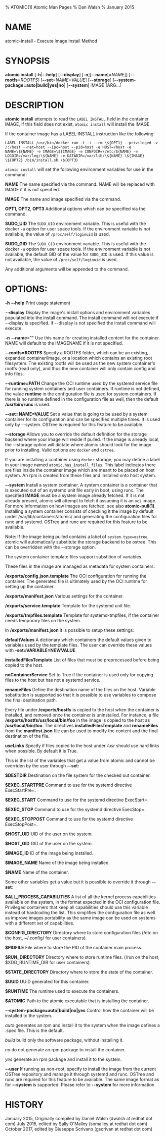 % ATOMIC(1) Atomic Man Pages
% Dan Walsh
% January 2015
# NAME
atomic-install - Execute Image Install Method

# SYNOPSIS
**atomic install**
[**-h**|**--help**]
[**--display**]
[**-n**][**--name**[=*NAME*]]
[**--rootfs**=*ROOTFS*]
[**--set**=*NAME*=*VALUE*]
[**--storage**]
[**--system-package=auto|build|yes|no**]
[**--system**]
IMAGE [ARG...]

# DESCRIPTION
**atomic install** attempts to read the `LABEL INSTALL` field in the container
IMAGE, if this field does not exist, `atomic install` will install the IMAGE.

If the container image has a LABEL INSTALL instruction like the following:

`LABEL INSTALL /usr/bin/docker run -t -i --rm \${OPT1} --privileged -v /:/host --net=host --ipc=host --pid=host -e HOST=/host -e NAME=\${NAME} -e IMAGE=\${IMAGE} -e CONFDIR=\/etc/${NAME} -e LOGDIR=/var/log/\${NAME} -e DATADIR=/var/lib/\${NAME} \${IMAGE} \${OPT2} /bin/install.sh \${OPT3}`

`atomic install` will set the following environment variables for use in the command:

**NAME**
The name specified via the command.  NAME will be replaced with IMAGE if it is not specified.

**IMAGE**
The name and image specified via the command.

**OPT1, OPT2, OPT3**
Additional options which can be specified via the command.

**SUDO_UID**
The `SUDO_UID` environment variable.  This is useful with the docker
`-u` option for user space tools.  If the environment variable is
not available, the value of `/proc/self/loginuid` is used.

**SUDO_GID**
The `SUDO_GID` environment variable.  This is useful with the docker
`-u` option for user space tools.  If the environment variable is
not available, the default GID of the value for `SUDO_UID` is used.
If this value is not available, the value of `/proc/self/loginuid`
is used.

Any additional arguments will be appended to the command.

# OPTIONS:
**-h** **--help**
Print usage statement

**--display**
Display the image's install options and environment variables
populated into the install command.
The install command will not execute if --display is specified.
If --display is not specified the install command will execute.

**-n** **--name**=""
 Use this name for creating installed content for the container.
 NAME will default to the IMAGENAME if it is not specified.

**--rootfs=ROOTFS**
Specify a ROOTFS folder, which can be an existing, expanded
container/image, or a location which contains an existing
root filesystem. The existing rootfs will be used as the new
system container's rootfs (read only), and thus the new container
will only contain config and info files.

**--runtime=PATH**
Change the OCI runtime used by the systemd service file for running
system containers and user containers.  If runtime is not defined, the
value **runtime** in the configuration file is used for system
containers.  If there is no runtime defined in the configuration file
as well, then the default **/usr/bin/runc** is used.

**--set=NAME=VALUE**
Set a value that is going to be used by a system container for its
configuration and can be specified multiple times.  It is used only
by --system.  OSTree is required for this feature to be available.

**--storage**
Allows you to override the default definition for the storage backend
where your image will reside if pulled.  If the image is already local,
the --storage option will dictate where atomic should look for the image
prior to installing. Valid options are `docker` and `ostree`.

If you are installing a container using `docker` storage, you may define a
label in your image named `atomic.has_install_files`. This label indicates
there are files inside the container image which are meant to be placed on host
system. An rpm is created from these files and installed onto host system.

**--system**
Install a system container.  A system container is a container that
is executed out of an systemd unit file early in boot, using runc.
The specified **IMAGE** must be a system image already fetched.  If it
is not already present, atomic will attempt to fetch it assuming it is
an `oci` image.  For more information on how images are fetched, see
also **atomic-pull(1)**.
Installing a system container consists of checking it the image by
default under /var/lib/containers/atomic/ and generating the
configuration files for runc and systemd.
OSTree and runc are required for this feature to be available.

Note: If the image being pulled contains a label of `system.type=ostree`,
atomic will automatically substitute the storage backend to be ostree. This
can be overridden with the --storage option.

The system container template files support substition of variables.

These files in the image are managed as metadata for system
containers:

**/exports/config.json.template** The OCI configuration for running
the container.  The generated file is ultimately used by the OCI
runtime for setting up the container.

**/exports/manifest.json** Various settings for the container.

**/exports/service.template** Template for the systemd unit file.

**/exports/tmpfiles.template** Template for systemd-tmpfiles, if the
container needs temporary files on the system.

In **/exports/manifest.json** it is possible to setup these settings:

**defaultValues** A dictionary which containers the default values
given to variables used by the template files.  The user can override
these values with **-set=VARIABLE=NEWVALUE**.

**installedFilesTemplate** List of files that must be preprocessed
before being copied to the host.

**noContainerService** Set to True if the container is used only for
copying files to the host but has not a systemd service.

**renameFiles** Define the destination name of the files on the host.
Variable sobstitution is supported so that it is possible to use
variables to compose the final destination path.

Every file under **/exports/hostfs** is copied to the host when the
container is installed, and removed once the container is
uninstalled.
For instance, a file **/exports/hostfs/usr/local/bin/foo** in the
image is copied to the host as **/usr/local/bin/foo**.
The directives **installedFilesTemplate** and **renameFiles** from the
**manifest.json** file can be used to modify the content and the final
destination of the file.

**useLinks** Specify if files copied to the host under */usr* should use
hard links when possible.  By default it is True.

This is the list of the variables that get a value from atomic and
cannot be overriden by the user through **--set**:

**$DESTDIR** Destination on the file system for the checked out
container.

**$EXEC_STARTPRE** Command to use for the systemd directive ExecStartPre=.

**$EXEC_START** Command to use for the systemd directive ExecStart=.

**$EXEC_STOP** Command to use for the systemd directive ExecStop=.

**$EXEC_STOPPOST** Command to use for the systemd directive ExecStopPost=.

**$HOST_UID** UID of the user on the system.

**$HOST_GID** GID of the user on the system.

**$IMAGE_ID** ID of the image being installed.

**$IMAGE_NAME** Name of the image being installed.

**$NAME** Name of the container.

Some other variables get a value but it is possible to override it
through **--set**:

**$ALL_PROCESS_CAPABILITIES** A list of all the kernel process
capabilities available on the system, in the format expected in the
OCI configuration file.
Privileged containers that keep all capabilities should use this
variable instead of hardcoding the list.  This simplifies the
configuration file as well as improve images portability as the same
image can be used on systems with a different set of capabilities.

**$CONFIG_DIRECTORY** Directory where to store configuration files
(/etc on the host, ~/.config/ for user containers).

**$PIDFILE** File where to store the PID of the container main
process.

**$RUN_DIRECTORY** Directory where to store runtime files. (/run on
the host, $XDG_RUNTIME_DIR for user containers).

**$STATE_DIRECTORY** Directory where to store the state of the container.

**$UUID** UUID generated for this container.

**$RUNTIME** The runtime used to execute the containers.

**$ATOMIC** Path to the atomic executable that is installing the container.

**--system-package=auto|build|no|yes**
Control how the container will be installed to the system.

*auto* generates an rpm and install it to the system when the
image defines a .spec file.  This is the default.

*build* build only the software package, without installing it.

*no* do not generate an rpm package to install the container.

*yes* generate an rpm package and install it to the system.

**--user**
If running as non-root, specify to install the image from the current
OSTree repository and manage it through systemd and runc.
OSTree and runc are required for this feature to be available.
The same image format as for **--system** is supported.  Please refer
to **--system** for more information.

# HISTORY
January 2015, Originally compiled by Daniel Walsh (dwalsh at redhat dot com)
July 2015, edited by Sally O'Malley (somalley at redhat dot com)
October 2017, edited by Giuseppe Scrivano (gscrivan at redhat dot com)
